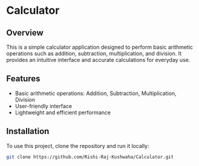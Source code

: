 # Calculator

## Overview
This is a simple calculator application designed to perform basic arithmetic operations such as addition, subtraction, multiplication, and division. It provides an intuitive interface and accurate calculations for everyday use.

## Features
- Basic arithmetic operations: Addition, Subtraction, Multiplication, Division
- User-friendly interface
- Lightweight and efficient performance

## Installation
To use this project, clone the repository and run it locally:

```bash
git clone https://github.com/Rishi-Raj-Kushwaha/Calculator.git
